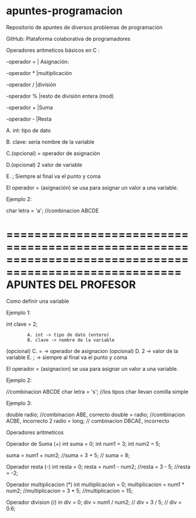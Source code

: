 # apuntes-programacion

Repositorio de apuntes de diversos problemas de programación

GitHub: Plataforma colaborativa de programadores

Operadores aritmeticos básicos en C :

-operador =  | Asignación: 

-operador *  |multiplicación

-operador /  |división

-operador %  |resto de división entera (mod)

-operador +  |Suma

-operador -  |Resta

A. int: tipo de dato

B. clave: sería nombre de la variable

C.(opcional) = operador de asignación

D.(opcional) 2 valor de variable

E. ; Siempre al final va el punto y coma

El operador = (asignación) se usa para asignar un valor a una variable.

Ejemplo 2:

char letra = 'a'; //combinacion ABCDE

=======================================================================================================
APUNTES DEL PROFESOR
=======================================================================================================
Como definir una variable 

Ejemplo 1: 

int clave = 2;

			A. int -> tipo de dato (entero)
			B. clave -> nombre de la variable
(opcional)  C. = -> operador de asignacion
(opcional)  D. 2 -> valor de la variable
			E. ; -> siempre al final va el punto y coma

El operador = (asignacion) se usa para asignar un valor a una variable.

Ejemplo 2:

//combinacion ABCDE
char letra = 's'; //los tipos char llevan comilla simple

Ejemplo 3:

double radio; //combinacion ABE, correcto
double = radio; //combinacion ACBE, incorrecto
2 radio = long; // combinacion DBCAE, incorrecto

Operadores aritmeticos

Operador de Suma (+)
int suma = 0;
int num1 = 3;
int num2 = 5;

suma = num1 + num2; //suma = 3 + 5; // suma = 8;

Operador resta (-)
int resta = 0;
resta = num1 - num2; //resta = 3 - 5; //resta = -2;

Operador multiplicacion (*)
int multiplicacion = 0;
multiplicacion = num1 * num2; //multiplicacion = 3 * 5; //multiplicacion = 15;

Operador division (/)
in div = 0;
div = num1 / num2; // div = 3 / 5; // div = 0.6;




